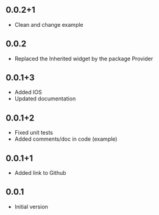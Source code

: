 ## 0.0.2+1

- Clean and change example

## 0.0.2

- Replaced the Inherited widget by the package Provider

## 0.0.1+3

- Added IOS
- Updated documentation

## 0.0.1+2

- Fixed unit tests
- Added comments/doc in code (example)

## 0.0.1+1

- Added link to Github

## 0.0.1

- Initial version
